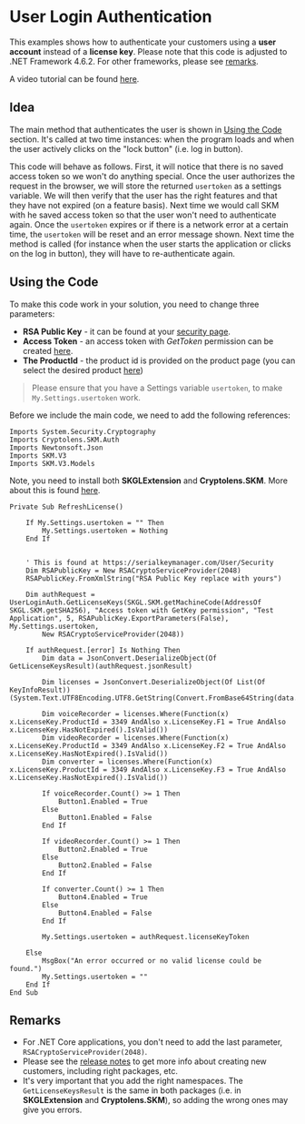 # User Login Authentication
This examples shows how to authenticate your customers using a **user account** instead of a **license key**. Please note that this code is adjusted to .NET Framework 4.6.2. For other frameworks, please see [remarks](#remarks).

A video tutorial can be found [here](https://youtu.be/3GDwRUBgD4A).

## Idea
The main method that authenticates the user is shown in [Using the Code](#using-the-code) section. It's called at two time instances: when the program loads and when the user actively clicks on the "lock button" (i.e. log in button).

This code will behave as follows. First, it will notice that there is no saved access token so we won't do anything special. Once the user authorizes the request in the browser, we will store the returned `usertoken` as a settings variable. We will then verify that the user has the right features and that they have not expired (on a feature basis). Next time we would call SKM with he saved access token so that the user won't need to authenticate again. Once the `usertoken` expires or if there is a network error at a certain time, the `usertoken` will be reset and an error message shown. Next time the method is called (for instance when the user starts the application or clicks on the log in button), they will have to re-authenticate again.

## Using the Code
To make this code work in your solution, you need to change three parameters:

* **RSA Public Key** - it can be found at your [security page](https://serialkeymanager.com/User/Security).
* **Access Token** - an access token with _GetToken_ permission can be created [here](https://serialkeymanager.com/User/AccessToken#/newtoken).
* **The ProductId** - the product id is provided on the product page (you can select the desired product [here](https://serialkeymanager.com/Product))

> Please ensure that you have a Settings variable `usertoken`, to make `My.Settings.usertoken` work.

Before we include the main code, we need to add the following references:

```
Imports System.Security.Cryptography
Imports Cryptolens.SKM.Auth
Imports Newtonsoft.Json
Imports SKM.V3
Imports SKM.V3.Models
```

Note, you need to install both **SKGLExtension** and **Cryptolens.SKM**. More about this is found [here](https://github.com/SerialKeyManager/SKGL-Extension-for-dot-NET/blob/master/Tutorials/v.101-beta.md).

```
Private Sub RefreshLicense()

    If My.Settings.usertoken = "" Then
        My.Settings.usertoken = Nothing
    End If


    ' This is found at https://serialkeymanager.com/User/Security
    Dim RSAPublicKey = New RSACryptoServiceProvider(2048)
    RSAPublicKey.FromXmlString("RSA Public Key replace with yours")
    
    Dim authRequest = UserLoginAuth.GetLicenseKeys(SKGL.SKM.getMachineCode(AddressOf SKGL.SKM.getSHA256), "Access token with GetKey permission", "Test Application", 5, RSAPublicKey.ExportParameters(False), My.Settings.usertoken,
        New RSACryptoServiceProvider(2048))
    
    If authRequest.[error] Is Nothing Then
        Dim data = JsonConvert.DeserializeObject(Of GetLicenseKeysResult)(authRequest.jsonResult)

        Dim licenses = JsonConvert.DeserializeObject(Of List(Of KeyInfoResult))(System.Text.UTF8Encoding.UTF8.GetString(Convert.FromBase64String(data.Results)))

        Dim voiceRecorder = licenses.Where(Function(x) x.LicenseKey.ProductId = 3349 AndAlso x.LicenseKey.F1 = True AndAlso x.LicenseKey.HasNotExpired().IsValid())
        Dim videoRecorder = licenses.Where(Function(x) x.LicenseKey.ProductId = 3349 AndAlso x.LicenseKey.F2 = True AndAlso x.LicenseKey.HasNotExpired().IsValid())
        Dim converter = licenses.Where(Function(x) x.LicenseKey.ProductId = 3349 AndAlso x.LicenseKey.F3 = True AndAlso x.LicenseKey.HasNotExpired().IsValid())

        If voiceRecorder.Count() >= 1 Then
            Button1.Enabled = True
        Else
            Button1.Enabled = False
        End If

        If videoRecorder.Count() >= 1 Then
            Button2.Enabled = True
        Else
            Button2.Enabled = False
        End If

        If converter.Count() >= 1 Then
            Button4.Enabled = True
        Else
            Button4.Enabled = False
        End If

        My.Settings.usertoken = authRequest.licenseKeyToken
        
    Else
        MsgBox("An error occurred or no valid license could be found.")
        My.Settings.usertoken = ""
    End If
End Sub
```

## Remarks

* For .NET Core applications, you don't need to add the last parameter, `RSACryptoServiceProvider(2048)`.
* Please see the [release notes](https://github.com/SerialKeyManager/SKGL-Extension-for-dot-NET/blob/master/Tutorials/v.101-beta.md) to get more info about creating new customers, including right packages, etc.
* It's very important that you add the right namespaces. The `GetLicenseKeysResult` is the same in both packages (i.e. in **SKGLExtension** and **Cryptolens.SKM**), so adding the wrong ones may give you errors.